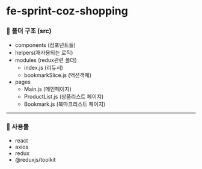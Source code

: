 # fe-sprint-coz-shopping

### 📁 폴더 구조 (src)
* components (컴포넌트들)
* helpers(재사용되는 로직)
* modules (redux관련 폴더)
  * index.js (리듀서)
  * bookmarkSlice.js (액션객체)
* pages
  * Main.js (메인페이지)
  * ProductList.js (상품리스트 페이지)
  * Bookmark.js (북마크리스트 페이지)
---
### 🔨 사용툴
* react
* axios
* redux
* @reduxjs/toolkit
